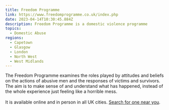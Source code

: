 ```yaml
---
title: Freedom Programme
link: https://www.freedomprogramme.co.uk/index.php
date: 2023-04-14T10:30:45.884Z
description: Freedom Programme is a domestic violence programme
topics:
  - Domestic Abuse
regions:
  - Capetown
  - Glasgow
  - London
  - North West
  - West Midlands
---
```

The Freedom Programme examines the roles played by attitudes and beliefs on the actions of abusive men and the responses of victims and survivors. The aim is to make sense of and understand what has happened, instead of the whole experience just feeling like a horrible mess. \
\
I﻿t is available online and in person in all UK cities. [Search for one near you](https://www.freedomprogramme.co.uk/search2.php).